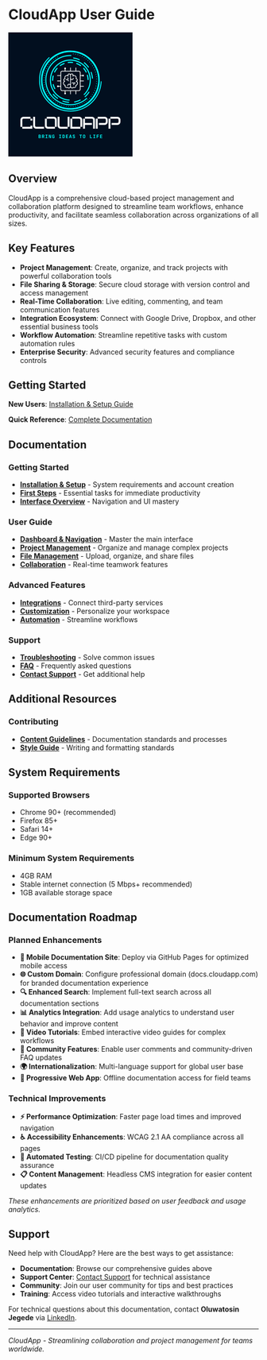 # CloudApp User Guide

![CloudApp Logo](https://github.com/OluwaTossin/cloudapp-user-guide-images/blob/main/The%20CloudApp%20Logo.png)

## Overview

CloudApp is a comprehensive cloud-based project management and collaboration platform designed to streamline team workflows, enhance productivity, and facilitate seamless collaboration across organizations of all sizes.

## Key Features

- **Project Management**: Create, organize, and track projects with powerful collaboration tools
- **File Sharing & Storage**: Secure cloud storage with version control and access management
- **Real-Time Collaboration**: Live editing, commenting, and team communication features
- **Integration Ecosystem**: Connect with Google Drive, Dropbox, and other essential business tools
- **Workflow Automation**: Streamline repetitive tasks with custom automation rules
- **Enterprise Security**: Advanced security features and compliance controls

## Getting Started

**New Users**: [Installation & Setup Guide](docs/getting-started/installation.md)

**Quick Reference**: [Complete Documentation](docs/README.md)

## Documentation

### Getting Started
- **[Installation & Setup](docs/getting-started/installation.md)** - System requirements and account creation
- **[First Steps](docs/getting-started/first-steps.md)** - Essential tasks for immediate productivity
- **[Interface Overview](docs/getting-started/interface-overview.md)** - Navigation and UI mastery

### User Guide
- **[Dashboard & Navigation](docs/user-guide/dashboard.md)** - Master the main interface
- **[Project Management](docs/user-guide/projects.md)** - Organize and manage complex projects
- **[File Management](docs/user-guide/files.md)** - Upload, organize, and share files
- **[Collaboration](docs/user-guide/collaboration.md)** - Real-time teamwork features

### Advanced Features
- **[Integrations](docs/advanced/integrations.md)** - Connect third-party services
- **[Customization](docs/advanced/customization.md)** - Personalize your workspace
- **[Automation](docs/advanced/automation.md)** - Streamline workflows

### Support
- **[Troubleshooting](docs/support/troubleshooting.md)** - Solve common issues
- **[FAQ](docs/support/faq.md)** - Frequently asked questions
- **[Contact Support](docs/support/contact.md)** - Get additional help

## Additional Resources

### Contributing
- **[Content Guidelines](.github/CONTRIBUTING.md)** - Documentation standards and processes
- **[Style Guide](docs/style-guide.md)** - Writing and formatting standards

## System Requirements

### Supported Browsers
- Chrome 90+ (recommended)
- Firefox 85+
- Safari 14+
- Edge 90+

### Minimum System Requirements
- 4GB RAM
- Stable internet connection (5 Mbps+ recommended)
- 1GB available storage space

## Documentation Roadmap

### Planned Enhancements
- **📱 Mobile Documentation Site**: Deploy via GitHub Pages for optimized mobile access
- **🌐 Custom Domain**: Configure professional domain (docs.cloudapp.com) for branded documentation experience
- **🔍 Enhanced Search**: Implement full-text search across all documentation sections
- **📊 Analytics Integration**: Add usage analytics to understand user behavior and improve content
- **🎥 Video Tutorials**: Embed interactive video guides for complex workflows
- **💬 Community Features**: Enable user comments and community-driven FAQ updates
- **🌍 Internationalization**: Multi-language support for global user base
- **📱 Progressive Web App**: Offline documentation access for field teams

### Technical Improvements
- **⚡ Performance Optimization**: Faster page load times and improved navigation
- **♿ Accessibility Enhancements**: WCAG 2.1 AA compliance across all pages
- **🔄 Automated Testing**: CI/CD pipeline for documentation quality assurance
- **📋 Content Management**: Headless CMS integration for easier content updates

*These enhancements are prioritized based on user feedback and usage analytics.*

## Support

Need help with CloudApp? Here are the best ways to get assistance:

- **Documentation**: Browse our comprehensive guides above
- **Support Center**: [Contact Support](docs/support/contact.md) for technical assistance  
- **Community**: Join our user community for tips and best practices
- **Training**: Access video tutorials and interactive walkthroughs

For technical questions about this documentation, contact **Oluwatosin Jegede** via [LinkedIn](https://www.linkedin.com/in/oluwatosinjegede/).

---

*CloudApp - Streamlining collaboration and project management for teams worldwide.*
